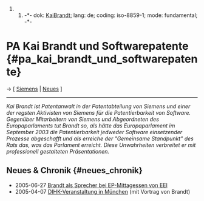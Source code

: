 1.  1.  -\*- dok: [KaiBrandt](KaiBrandt "wikilink"); lang: de; coding:
        iso-8859-1; mode: fundamental; -\*-

# PA Kai Brandt und Softwarepatente {#pa_kai_brandt_und_softwarepatente}

-\> \[ [ Siemens](SwpatsiemensDe "wikilink") \| [
Neues](SwpatcninoDe "wikilink") \]

------------------------------------------------------------------------

*Kai Brandt ist Patentanwalt in der Patentabteilung von Siemens und
einer der regsten Aktivisten von Siemens für die Patentierbarkeit von
Software. Gegenüber Mitarbeitern von Siemens und Abgeordneten des
Europaparlaments tut Brandt so, als hätte das Europaparlament im
September 2003 die Patentierbarkeit jedweder Software einsetzender
Prozesse abgeschafft und als erreiche der \"Gemeinsame Standpunkt\" des
Rats das, was das Parlament erreicht. Diese Unwahrheiten verbreitet er
mit professionell gestalteten Präsentationen.*

## Neues & Chronik {#neues_chronik}

-   2005-06-27 [ Brandt als Sprecher bei EP-Mittagessen von
    EEI](Eei0506En "wikilink")
-   2005-04-07 [ DIHK-Veranstaltung in München](Dihk050407De "wikilink")
    (mit Vortrag von Brandt)
